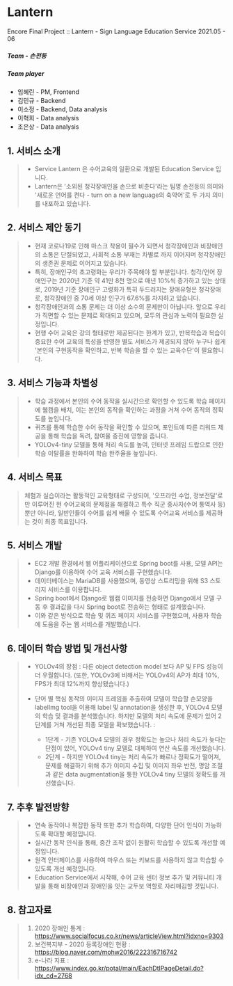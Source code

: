 # Lantern
Encore Final Project :: Lantern - Sign Language Education Service 2021.05 - 06


##### Team - 손전등
##### Team player
 + 임혜린 - PM, Frontend
 + 김민규 - Backend
 + 이소정 - Backend, Data analysis
 + 이혁희 - Data analysis
 + 조은상 - Data analysis




## 1. 서비스 소개

> + Service Lantern 은 수어교육의 일환으로 개발된 Education Service 입니다.
> + Lantern은 '소외된 청각장애인을 손으로 비춘다'라는 팀명 손전등의 의미와 '새로운 언어를 켠다 - turn on a new language의 축약어'로 두 가지 의미를 내포하고 있습니다.




## 2. 서비스 제안 동기

> + 현재 코로나19로 인해 마스크 착용이 필수가 되면서 청각장애인과 비장애인의 소통은 단절되었고, 사회적 소통 부재는 차별로 까지 이어지며 청각장애인의 생존권 문제로 이어지고 있습니다.
> + 특히, 장애인구의 초고령화는 우리가 주목해야 할 부분입니다. 청각/언어 장애인구는 2020년 기준 약 41만 8천 명으로 매년 10%씩 증가하고 있는 상태로, 2019년 기준 장애인구 고령화가 특히 두드러지는 장애유형은 청각장애로, 청각장애인 중 70세 이상 인구가 67.6%를 차지하고 있습니다.
> + 청각장애인과의 소통 문제는 더 이상 소수의 문제만이 아닙니다. 앞으로 우리가 직면할 수 있는 문제로 확대되고 있으며, 모두의 관심과 노력이 필요한 실정입니다.
> + 현행 수어 교육은 강의 형태로만 제공된다는 한계가 있고, 반복학습과 복습이 중요한 수어 교육의 특성을 반영한 별도 서비스가 제공되지 않아 누구나 쉽게 '본인의 구현동작을 확인하고, 반복 학습을 할 수 있는 교육수단'이 필요합니다.




## 3. 서비스 기능과 차별성

> + 학습 과정에서 본인의 수어 동작을 실시간으로 확인할 수 있도록 학습 페이지에 웹캠을 배치, 이는 본인의 동작을 확인하는 과정을 거쳐 수어 동작의 정확도를 높입니다.
> + 퀴즈를 통해 학습한 수어 동작을 확인할 수 있으며, 포인트에 따른 리워드 제공을 통해 학습을 독려, 참여율 증진에 영향을 줍니다.
> + YOLOv4-tiny 모델을 통해 처리 속도를 높여, 인터넷 프레임 드랍으로 인한 학습 이탈률을 완화하여 학습 완주율을 높입니다.




## 4. 서비스 목표

> 체험과 실습이라는 활동적인 교육형태로 구성되어, '오프라인 수업, 정보전달'로만 이루어진 현 수어교육의 문제점을 해결하고 특수 직군 종사자(수어 통역사 등)뿐만 아니라, 일반인들이 수어를 쉽게 배울 수 있도록 수어교육 서비스를 제공하는 것이 최종 목표입니다.
 



## 5. 서비스 개발
 
> + EC2 개발 환경에서 웹 어플리케이션으로 Spring boot를 사용, 모델 API는 Django를 이용하여 수어 교육 서비스를 구현했습니다.
> + 데이터베이스는 MariaDB를 사용했으며, 동영상 스트리밍을 위해 S3 스토리지 서비스를 이용합니다. 
> + Spring boot에서 Django로 웹캠 이미지를 전송하면 Django에서 모델 구동 후 결과값을 다시 Spring boot로 전송하는 형태로 설계했습니다.
> + 이와 같은 방식으로 학습 및 퀴즈 페이지 서비스를 구현했으며, 사용자 학습에 도움을 주는 웹 서비스를 개발했습니다.




## 6. 데이터 학습 방법 및 개선사항

> + YOLOv4의 장점 : 
>  다른 object detection model 보다 AP 및 FPS 성능이 더 우월합니다. (또한, YOLOv3에 비해서는 YOLOv4의 AP가 최대 10%, FPS가 최대 12%까지 향상됐습니다.)
>
> + 단어 별 핵심 동작의 이미지 프레임을 추출하여 모델이 학습할 손모양을 labelImg tool을 이용해 label 및 annotation을 생성한 후, YOLOv4 모델의 학습 및 결과를 분석했습니다.
>   하지만 모델의 처리 속도에 문제가 있어 2단계를 거쳐 개선된 최종 모델을 확보했습니다. :
>    + 1단계 - 기존 YOLOv4 모델의 경우 정확도는 높으나 처리 속도가 늦다는 단점이 있어, YOLOv4 tiny 모델로 대체하여 연산 속도를 개선했습니다.
>    + 2단계 - 하지만 YOLOv4 tiny는 처리 속도가 빠르나 정확도가 떨어져, 문제를 해결하기 위해 추가 이미지 수집 및 이미지 좌우 반전, 명암 조절과 같은 data augmentation을 통한 YOLOv4 tiny 모델의 정확도를 개선했습니다.




## 7. 추후 발전방향

> + 연속 동작이나 복잡한 동작 또한 추가 학습하여, 다양한 단어 인식이 가능하도록 확대할 예정입니다.
> + 실시간 동작 인식을 통해, 중간 조작 없이 원활히 학습할 수 있도록 개선할 예정입니다.
> + 원격 인터페이스를 사용하여 마우스 또는 키보드를 사용하지 않고 학습할 수 있도록 개선 예정입니다.
> + Education Service에서 시작해, 수어 교육 센터 정보 추가 및 커뮤니티 개발을 통해 비장애인과 장애인을 잇는 교두보 역할로 자리매김할 것입니다.



## 8. 참고자료

> 1. 2020 장애인 통계 : https://www.socialfocus.co.kr/news/articleView.html?idxno=9303
> 2. 보건복지부 - 2020 등록장애인 현황 : https://blog.naver.com/mohw2016/222316716742
> 3. e-나라 지표 : https://www.index.go.kr/potal/main/EachDtlPageDetail.do?idx_cd=2768

